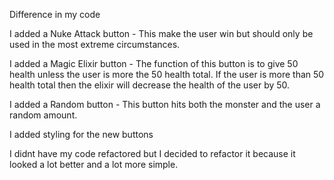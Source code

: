 Difference in my code

I added a Nuke Attack button
	- This make the user win but should only be used in the most extreme circumstances.

I added a Magic Elixir button
	- The function of this button is to give 50 health unless the user is more the 50 health total. If the user is more than 50 health total then the elixir will decrease the health of the user by 50.

I added a Random button
	- This button hits both the monster and the user a random amount.

I added styling for the new buttons

I didnt have my code refactored but I decided to refactor it because it looked a lot better and a lot more simple.

